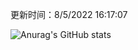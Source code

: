 
  更新时间：8/5/2022 16:17:07
	
  ![Anurag's GitHub stats](https://github-readme-stats.vercel.app/api?username=chendj89&theme=gruvbox&show_icons=true)